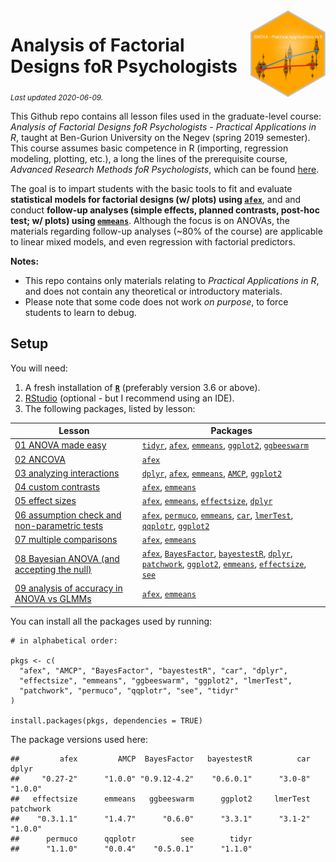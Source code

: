 
<img src='logo/BGUHex.png' align="right" height="139" />

# Analysis of Factorial Designs foR Psychologists

<sub>*Last updated 2020-06-09.*</sub>

This Github repo contains all lesson files used in the graduate-level
course: *Analysis of Factorial Designs foR Psychologists - Practical
Applications in R*, taught at Ben-Gurion University on the Negev (spring
2019 semester). This course assumes basic competence in R (importing,
regression modeling, plotting, etc.), a long the lines of the
prerequisite course, *Advanced Research Methods foR Psychologists*,
which can be found
[here](https://github.com/mattansb/Advanced-Research-Methods-foR-Psychologists).

The goal is to impart students with the basic tools to fit and evaluate
**statistical models for factorial designs (w/ plots) using
[`afex`](https://afex.singmann.science/)**, and and conduct **follow-up
analyses (simple effects, planned contrasts, post-hoc test; w/ plots)
using [`emmeans`](https://cran.r-project.org/package=emmeans)**.
Although the focus is on ANOVAs, the materials regarding follow-up
analyses (\~80% of the course) are applicable to linear mixed models,
and even regression with factorial predictors.

**Notes:**

  - This repo contains only materials relating to *Practical
    Applications in R*, and does not contain any theoretical or
    introductory materials.  
  - Please note that some code does not work *on purpose*, to force
    students to learn to debug.

## Setup

You will need:

1.  A fresh installation of [**`R`**](https://cran.r-project.org/)
    (preferably version 3.6 or above).
2.  [RStudio](https://www.rstudio.com/products/rstudio/download/)
    (optional - but I recommend using an IDE).
3.  The following packages, listed by lesson:

| Lesson                                                                                                  | Packages                                                                                                                                                                                                                                                                                                                                                                                                                                                                                                                              |
| ------------------------------------------------------------------------------------------------------- | ------------------------------------------------------------------------------------------------------------------------------------------------------------------------------------------------------------------------------------------------------------------------------------------------------------------------------------------------------------------------------------------------------------------------------------------------------------------------------------------------------------------------------------- |
| [01 ANOVA made easy](/01%20ANOVA%20made%20easy)                                                         | [`tidyr`](https://CRAN.R-project.org/package=tidyr), [`afex`](https://CRAN.R-project.org/package=afex), [`emmeans`](https://CRAN.R-project.org/package=emmeans), [`ggplot2`](https://CRAN.R-project.org/package=ggplot2), [`ggbeeswarm`](https://CRAN.R-project.org/package=ggbeeswarm)                                                                                                                                                                                                                                               |
| [02 ANCOVA](/02%20ANCOVA)                                                                               | [`afex`](https://CRAN.R-project.org/package=afex)                                                                                                                                                                                                                                                                                                                                                                                                                                                                                     |
| [03 analyzing interactions](/03%20analyzing%20interactions)                                             | [`dplyr`](https://CRAN.R-project.org/package=dplyr), [`afex`](https://CRAN.R-project.org/package=afex), [`emmeans`](https://CRAN.R-project.org/package=emmeans), [`AMCP`](https://CRAN.R-project.org/package=AMCP), [`ggplot2`](https://CRAN.R-project.org/package=ggplot2)                                                                                                                                                                                                                                                           |
| [04 custom contrasts](/04%20custom%20contrasts)                                                         | [`afex`](https://CRAN.R-project.org/package=afex), [`emmeans`](https://CRAN.R-project.org/package=emmeans)                                                                                                                                                                                                                                                                                                                                                                                                                            |
| [05 effect sizes](/05%20effect%20sizes)                                                                 | [`afex`](https://CRAN.R-project.org/package=afex), [`emmeans`](https://CRAN.R-project.org/package=emmeans), [`effectsize`](https://CRAN.R-project.org/package=effectsize), [`dplyr`](https://CRAN.R-project.org/package=dplyr)                                                                                                                                                                                                                                                                                                        |
| [06 assumption check and non-parametric tests](/06%20assumption%20check%20and%20non-parametric%20tests) | [`afex`](https://CRAN.R-project.org/package=afex), [`permuco`](https://CRAN.R-project.org/package=permuco), [`emmeans`](https://CRAN.R-project.org/package=emmeans), [`car`](https://CRAN.R-project.org/package=car), [`lmerTest`](https://CRAN.R-project.org/package=lmerTest), [`qqplotr`](https://CRAN.R-project.org/package=qqplotr), [`ggplot2`](https://CRAN.R-project.org/package=ggplot2)                                                                                                                                     |
| [07 multiple comparisons](/07%20multiple%20comparisons)                                                 | [`afex`](https://CRAN.R-project.org/package=afex), [`emmeans`](https://CRAN.R-project.org/package=emmeans)                                                                                                                                                                                                                                                                                                                                                                                                                            |
| [08 Bayesian ANOVA (and accepting the null)](/08%20Bayesian%20ANOVA%20\(and%20accepting%20the%20null\)) | [`afex`](https://CRAN.R-project.org/package=afex), [`BayesFactor`](https://CRAN.R-project.org/package=BayesFactor), [`bayestestR`](https://CRAN.R-project.org/package=bayestestR), [`dplyr`](https://CRAN.R-project.org/package=dplyr), [`patchwork`](https://CRAN.R-project.org/package=patchwork), [`ggplot2`](https://CRAN.R-project.org/package=ggplot2), [`emmeans`](https://CRAN.R-project.org/package=emmeans), [`effectsize`](https://CRAN.R-project.org/package=effectsize), [`see`](https://CRAN.R-project.org/package=see) |
| [09 analysis of accuracy in ANOVA vs GLMMs](/09%20analysis%20of%20accuracy%20in%20ANOVA%20vs%20GLMMs)   | [`afex`](https://CRAN.R-project.org/package=afex), [`emmeans`](https://CRAN.R-project.org/package=emmeans)                                                                                                                                                                                                                                                                                                                                                                                                                            |

You can install all the packages used by running:

    # in alphabetical order:

    pkgs <- c(
      "afex", "AMCP", "BayesFactor", "bayestestR", "car", "dplyr",
      "effectsize", "emmeans", "ggbeeswarm", "ggplot2", "lmerTest",
      "patchwork", "permuco", "qqplotr", "see", "tidyr"
    )

    install.packages(pkgs, dependencies = TRUE)

The package versions used here:

    ##         afex         AMCP  BayesFactor   bayestestR          car        dplyr 
    ##     "0.27-2"      "1.0.0" "0.9.12-4.2"    "0.6.0.1"      "3.0-8"      "1.0.0" 
    ##   effectsize      emmeans   ggbeeswarm      ggplot2     lmerTest    patchwork 
    ##    "0.3.1.1"      "1.4.7"      "0.6.0"      "3.3.1"      "3.1-2"      "1.0.0" 
    ##      permuco      qqplotr          see        tidyr 
    ##      "1.1.0"      "0.0.4"    "0.5.0.1"      "1.1.0"
